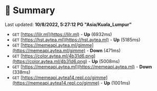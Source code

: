 # 📖 Summary
Last updated: **10/8/2022, 5:27:12 PG "Asia/Kuala_Lumpur"**

- `GET` [https://lilr.ml](https://lilr.ml) - **Up** (6932ms)
- `GET` [https://hst.aytea.ml](https://hst.aytea.ml) - **Up** (5185ms)
- `GET` [https://memeapi.aytea.ml/gimme](https://memeapi.aytea.ml/gimme) - **Down** (471ms)
- `GET` [https://color.aytea.ml/4b31d6.png](https://color.aytea.ml/4b31d6.png) - **Up** (5008ms)
- `GET` [https://memeapi.aytea.ml](https://memeapi.aytea.ml) - **Down** (338ms)
- `GET` [https://memeapi.aytea14.repl.co/gimme](https://memeapi.aytea14.repl.co/gimme) - **Up** (1001ms)

